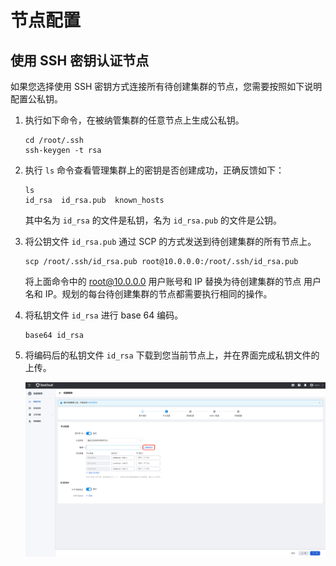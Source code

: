 # 节点配置

## 使用 SSH 密钥认证节点

如果您选择使用 SSH 密钥方式连接所有待创建集群的节点，您需要按照如下说明配置公私钥。

1. 执行如下命令，在被纳管集群的任意节点上生成公私钥。

    ```shell
    cd /root/.ssh
    ssh-keygen -t rsa
    ```

2. 执行 `ls` 命令查看管理集群上的密钥是否创建成功，正确反馈如下：

    ```shell
    ls
    id_rsa  id_rsa.pub  known_hosts
    ```

    其中名为 `id_rsa` 的文件是私钥，名为 `id_rsa.pub` 的文件是公钥。

3. 将公钥文件 `id_rsa.pub` 通过 SCP 的方式发送到待创建集群的所有节点上。

    ```shell
    scp /root/.ssh/id_rsa.pub root@10.0.0.0:/root/.ssh/id_rsa.pub
    ```

    将上面命令中的 root@10.0.0.0 用户账号和 IP 替换为待创建集群的节点 用户名和 IP。规划的每台待创建集群的节点都需要执行相同的操作。

4. 将私钥文件 `id_rsa` 进行 base 64 编码。

    ```shell
    base64 id_rsa
    ```

5. 将编码后的私钥文件 `id_rsa` 下载到您当前节点上，并在界面完成私钥文件的上传。

    ![SSH 认证](../../../kpanda/images/createcluster-ssh01.png)
